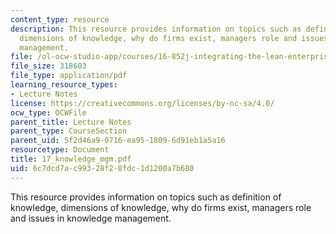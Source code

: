 ```yaml
---
content_type: resource
description: This resource provides information on topics such as definition of knowledge,
  dimensions of knowledge, why do firms exist, managers role and issues in knowledge
  management.
file: /ol-ocw-studio-app/courses/16-852j-integrating-the-lean-enterprise-fall-2005/6c7dcd7ac99328f28fdc1d1200a7b680_17_knowledge_mgm.pdf
file_size: 318603
file_type: application/pdf
learning_resource_types:
- Lecture Notes
license: https://creativecommons.org/licenses/by-nc-sa/4.0/
ocw_type: OCWFile
parent_title: Lecture Notes
parent_type: CourseSection
parent_uid: 5f2d46a9-0716-ea95-1809-6d91eb1a5a16
resourcetype: Document
title: 17_knowledge_mgm.pdf
uid: 6c7dcd7a-c993-28f2-8fdc-1d1200a7b680
---
```

This resource provides information on topics such as definition of knowledge, dimensions of knowledge, why do firms exist, managers role and issues in knowledge management.